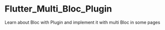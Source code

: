 # Flutter_Multi_Bloc_Plugin
 Learn about Bloc with Plugin and implement it with multi Bloc in some pages
